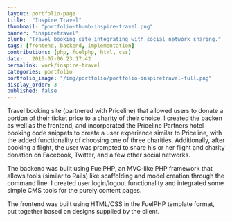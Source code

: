 ```yaml
---
layout: portfolio-page
title:  "Inspire Travel"
thumbnail: "portfolio-thumb-inspire-travel.png"
banner: "inspiretravel"
blurb: "Travel booking site integrating with social network sharing."
tags: [frontend, backend, implementation]
contributions: [php, fuelphp, html, css]
date:   2015-07-06 23:17:42
permalink: work/inspire-travel
categories: portfolio
portfolio_image: "/img/portfolio/portfolio-inspiretravel-full.png"
display_order: 3
published: false
---
```


Travel booking site (partnered with Priceline) that allowed users to donate a portion of their ticket price to a charity of their choice. I created the backen as well as the frontend, and incorporated the Priceline Partners hotel booking code snippets to create a user experience similar to Priceline, with the added functionality of choosing one of three charities. Additionally, after booking a flight, the user was prompted to share his or her flight and charity donation on Facebook, Twitter, and a few other social networks.

The backend was built using FuelPHP, an MVC-like PHP framework that allows tools (similar to Rails) like scaffolding and model creation through the command line. I created user login/logout functionality and integrated some simple CMS tools for the purely content pages.

The frontend was built using HTML/CSS in the FuelPHP template format, put together based on designs supplied by the client.
